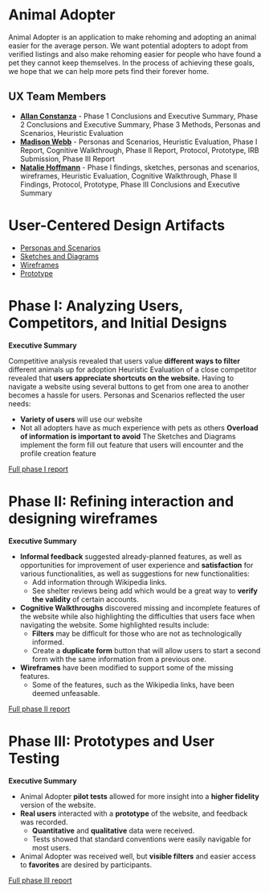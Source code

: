 # Animal Adopter

Animal Adopter is an application to make rehoming and adopting an animal easier for the average person. We want potential adopters to adopt from verified listings and also make rehoming easier for people who have found a pet they cannot keep themselves. In the process of achieving these goals, we hope that we can help more pets find their forever home.

## UX Team Members

* **[Allan Constanza](https://chicostate.github.io/ux-personal-portfolio-AllanConstanza)** - Phase 1 Conclusions and Executive Summary, Phase 2 Conclusions and Executive Summary, Phase 3 Methods, Personas and Scenarios, Heuristic Evaluation
* **[Madison Webb](https://chicostate.github.io/ux-personal-portfolio-madisonewebb/)** - Personas and Scenarios, Heuristic Evaluation, Phase I Report, Cognitive Walkthrough, Phase II Report, Protocol, Prototype, IRB Submission, Phase III Report
* **[Natalie Hoffmann](https://chicostate.github.io/ux-personal-portfolio-a13n20/)** - Phase I findings, sketches, personas and scenarios, wireframes, Heuristic Evaluation, Cognitive Walkthrough, Phase II Findings, Protocol, Prototype, Phase III Conclusions and Executive Summary

# User-Centered Design Artifacts

* [Personas and Scenarios](personas/)
* [Sketches and Diagrams](sketches/)
* [Wireframes](wireframes/Wireframes.pdf)
* [Prototype](prototype/Prototype.pdf)

# Phase I: Analyzing Users, Competitors, and Initial Designs

**Executive Summary**

Competitive analysis revealed that users value **different ways to filter** different animals up for adoption
Heuristic Evaluation of a close competitor revealed that **users appreciate shortcuts on the website.** Having to navigate a website using several buttons to get from one area to another becomes a hassle for users. 
Personas and Scenarios reflected the user needs:
- **Variety of users** will use our website
-  Not all adopters have as much experience with pets as others 
**Overload of information is important to avoid** 
The Sketches and Diagrams implement the form fill out feature that users will encounter and the profile creation feature   

[Full phase I report](phaseI/)

# Phase II: Refining interaction and designing wireframes

**Executive Summary**

 - **Informal feedback** suggested already-planned features, as well as opportunities for improvement of user experience and **satisfaction** for various functionalities, as well as suggestions for new functionalities:
    - Add information through Wikipedia links.
    - See shelter reviews being add which would be a great way to **verify the validity** of certain accounts.
 - **Cognitive Walkthroughs** discovered missing and incomplete features of the website while also highlighting the difficulties that users face when navigating the website. Some highlighted results include:
    - **Filters** may be difficult for those who are not as technologically informed.
    - Create a **duplicate form** button that will allow users to start a second form with the same information from a previous one.
 - **Wireframes** have been modified to support some of the missing features.
    - Some of the features, such as the Wikipedia links, have been deemed unfeasable.


[Full phase II report](phaseII/)

# Phase III: Prototypes and User Testing

**Executive Summary**

 - Animal Adopter **pilot tests** allowed for more insight into a **higher fidelity** version of the website.
 - **Real users** interacted with a **prototype** of the website, and feedback was recorded.
    - **Quantitative** and **qualitative** data were received.
    - Tests showed that standard conventions were easily navigable for most users.
 - Animal Adopter was received well, but **visible filters** and easier access to **favorites** are desired by participants.


[Full phase III report](phaseIII/)
